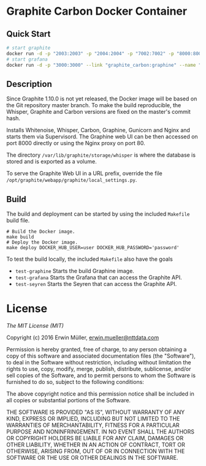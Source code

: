 # Graphite Carbon Docker Container

## Quick Start

```bash
# start graphite
docker run -d -p "2003:2003" -p "2004:2004" -p "7002:7002" -p "8000:8000" -p "80:80" --name graphite_carbon erwinnttdata/graphite_carbon
# start grafana
docker run -d -p "3000:3000" --link "graphite_carbon:graphine" --name "grafana" grafana/grafana
```

## Description

Since Graphite 1.10.0 is not yet released, the Docker image will be based
on the Git repository master branch. To make the build reproducible, the 
Whisper, Graphite and Carbon versions are fixed on the master's commit hash.

Installs Whitenoise, Whisper, Carbon, Graphine, Gunicorn and Nginx and starts
them via Supervisord. The Graphine web UI can be then accessed
on port 8000 directly or using the Nginx proxy on port 80.

The directory `/var/lib/graphite/storage/whisper` is where the database
is stored and is exported as a volume.

To serve the Graphite Web UI in a URL prefix, override the file
`/opt/graphite/webapp/graphite/local_settings.py`.

## Build

The build and deployment can be started by using the included `Makefile` 
build file.

```
# Build the Docker image.
make build
# Deploy the Docker image.
make deploy DOCKER_HUB_USER=user DOCKER_HUB_PASSWORD='password'
```

To test the build locally, the included `Makefile` also have the goals
* `test-graphine`
  Starts the build Graphine image.
* `test-grafana`
  Starts the Grafana that can access the Graphite API.
* `test-seyren`
  Starts the Seyren that can access the Graphite API.

# License

*The MIT License (MIT)*

Copyright (c) 2016 Erwin Müller, erwin.mueller@nttdata.com

Permission is hereby granted, free of charge, to any person obtaining a copy
of this software and associated documentation files (the "Software"), to deal
in the Software without restriction, including without limitation the rights
to use, copy, modify, merge, publish, distribute, sublicense, and/or sell
copies of the Software, and to permit persons to whom the Software is
furnished to do so, subject to the following conditions:

The above copyright notice and this permission notice shall be included in all
copies or substantial portions of the Software.

THE SOFTWARE IS PROVIDED "AS IS", WITHOUT WARRANTY OF ANY KIND, EXPRESS OR
IMPLIED, INCLUDING BUT NOT LIMITED TO THE WARRANTIES OF MERCHANTABILITY,
FITNESS FOR A PARTICULAR PURPOSE AND NONINFRINGEMENT. IN NO EVENT SHALL THE
AUTHORS OR COPYRIGHT HOLDERS BE LIABLE FOR ANY CLAIM, DAMAGES OR OTHER
LIABILITY, WHETHER IN AN ACTION OF CONTRACT, TORT OR OTHERWISE, ARISING FROM,
OUT OF OR IN CONNECTION WITH THE SOFTWARE OR THE USE OR OTHER DEALINGS IN THE
SOFTWARE.
